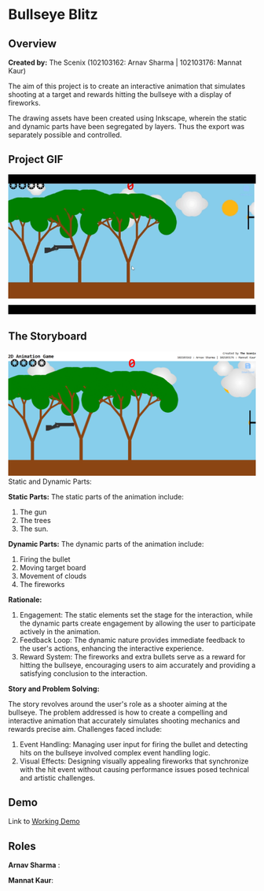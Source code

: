 # Bullseye Blitz


## Overview
**Created by:** The Scenix (102103162: Arnav Sharma | 102103176: Mannat Kaur)

The aim of this project is to create an interactive animation 
that simulates shooting at a target and rewards hitting the 
bullseye with a display of fireworks. 

The drawing assets have been created using Inkscape,
wherein the static and dynamic parts have been
segregated by layers.  Thus the export was separately
possible and controlled.

## Project GIF
![GIF](CG_Demo.gif)

## The Storyboard
![Storyboard](image.png)
Static and Dynamic Parts:

**Static Parts:** 
The static parts of the animation include:
1. The gun
2. The trees
3. The sun.

**Dynamic Parts:** 
The dynamic parts of the animation include:
1. Firing the bullet
2. Moving target board
3. Movement of clouds 
4. The fireworks

**Rationale:**
1. Engagement: The static elements set the stage for the 
interaction, while the dynamic parts create engagement 
by allowing the user to participate actively in the animation.
2. Feedback Loop: The dynamic nature provides immediate feedback
to the user's actions, enhancing the interactive experience.
3. Reward System: The fireworks and extra bullets serve as a 
reward for hitting the bullseye, encouraging users to aim 
accurately and providing a satisfying conclusion to the interaction.

**Story and Problem Solving:**

The story revolves around the user's role as a shooter aiming 
at the bullseye. The problem addressed is how to create a compelling 
and interactive animation that accurately simulates shooting mechanics 
and rewards precise aim. 
Challenges faced include:
1. Event Handling: Managing user input for firing the bullet and 
detecting hits on the bullseye involved complex event handling logic.
2. Visual Effects: Designing visually appealing fireworks that synchronize
with the hit event without causing performance issues posed technical 
and artistic challenges.


## Demo ##

Link to [Working Demo](./demo)

## Roles ##

**Arnav Sharma** : 

**Mannat Kaur**: 
